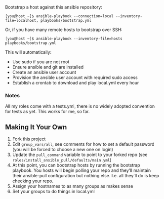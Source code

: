 Bootstrap a host against this ansible repository:

    [you@host ~]$ ansible-playbook --connection=local --inventory-file=localhost, playbooks/bootstrap.yml

Or, if you have many remote hosts to bootstrap over SSH:

    [you@host ~]$ ansible-playbook --inventory-file=hosts playbooks/bootstrap.yml

This will automatically:

* Use sudo if you are not root
* Ensure ansible and git are installed
* Create an ansible user account
* Provision the ansible user account with required sudo access
* Establish a crontab to download and play local.yml every hour

### Notes ###

All my roles come with a tests.yml, there is no widely adopted
convention for tests as yet. This works for me, so far.

## Making It Your Own ##

1. Fork this project
2. Edit `group_vars/all`, see comments for how to set a default password
   (you will be forced to choose a new one on login)
3. Update the `pull_command` variable to point to your forked repo (see
   `roles/install_ansible_pull/defaults/main.yml`)
4. At this point, you can bootstrap hosts by running the bootstrap
   playbook. You hosts will begin polling your repo and they'll maintain
   their ansible-pull configuration but nothing else. I.e. all they'll
   do is keep checking your repo.
5. Assign your hostnames to as many groups as makes sense
6. Set your groups to do things in local.yml

